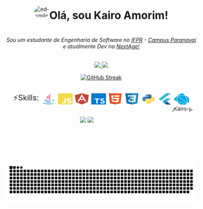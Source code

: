 <div style="display: flex; justify-content: center; align-items: center;" align="center">
    <img align="left" alt="ed-smile" height="30" width="40" style="border-radius:50px;"
        src="https://drive.google.com/uc?export=view&id=1KhE2jRjDn7_XsdH25GlrXmK6CK9gtfcb">
    <h1 align="center" style="border-style: none;">Olá, sou Kairo Amorim!</h1>
</div>
<h6 align="center">Sou um estudante de Engenharia de Software no <a href="https://github.com/ifpr-paranavai">
        IFPR</a> - <a href="https://paranavai.ifpr.edu.br/">Campus Paranavaí</a> e atualmente Dev na <a
        href="http://www.nextage.com.br/">NextAge!</a></h6>

<div align="center">
  <a href="https://github.com/kairo741">
  <img height="180em" src="https://github-readme-stats.vercel.app/api?username=kairo741&show_icons=true&theme=dracula&include_all_commits=true&count_private=true&locale=pt-br"/>
  <img height="180em" src="https://github-readme-stats.vercel.app/api/top-langs/?username=kairo741&layout=compact&langs_count=7&theme=dracula&locale=pt-br"/>
   
  [![GitHub Streak](https://github-readme-streak-stats.herokuapp.com?user=kairo741&theme=dracula&locale=pt-br)](https://git.io/streak-stats)
<div align="center">
<div style="display: inline_block"><br>
  <label align="left" style="font-size: 20px">⚡Skills: </label>
  <img align="center" alt="Java" height="30" width="40"
  src="https://raw.githubusercontent.com/devicons/devicon/master/icons/java/java-original.svg">
  <img align="center" alt="JavaScript" height="30" width="40" src="https://raw.githubusercontent.com/devicons/devicon/master/icons/javascript/javascript-plain.svg">
  <img align="center" alt="TypeScript" height="30" width="40" src="https://raw.githubusercontent.com/devicons/devicon/master/icons/angularjs/angularjs-plain.svg">
    <img align="center" alt="Angular" height="30" width="40" src="https://raw.githubusercontent.com/devicons/devicon/master/icons/typescript/typescript-plain.svg">
  <img align="center" alt="HTML" height="30" width="40" src="https://raw.githubusercontent.com/devicons/devicon/master/icons/html5/html5-original.svg">
  <img align="center" alt="CSS" height="30" width="40" src="https://raw.githubusercontent.com/devicons/devicon/master/icons/css3/css3-original.svg">
  <img align="center" alt="Python" height="30" width="40" src="https://raw.githubusercontent.com/devicons/devicon/master/icons/python/python-original.svg">
  <img align="center" alt="Flutter" height="30" width="40" src="https://raw.githubusercontent.com/devicons/devicon/master/icons/flutter/flutter-original.svg">
  <img align="center" alt="Flutter" height="30" width="40" src="https://raw.githubusercontent.com/devicons/devicon/master/icons/dart/dart-plain.svg">
  <img align="right" alt="Kairo-pic" height="150" style="border-radius:50px;" src="https://drive.google.com/uc?export=view&id=1-c6zarMbcGpD_ie8Ezt54_-yj23wOSDx">
</div>
  
  ##
 
<div> 
  <a href = "mailto:kairo.amorim2001@gmail.com"><img src="https://img.shields.io/badge/-Gmail-%23333?style=for-the-badge&logo=gmail&logoColor=white" target="_blank"></a>
  <a href="https://www.linkedin.com/in/kairo-amorim-729371118/" target="_blank"><img src="https://img.shields.io/badge/-LinkedIn-%230077B5?style=for-the-badge&logo=linkedin&logoColor=white" target="_blank"></a> 
 
  ![Snake animation](https://github.com/kairo741/kairo741/blob/output/github-contribution-grid-snake.svg)
 
</div>
